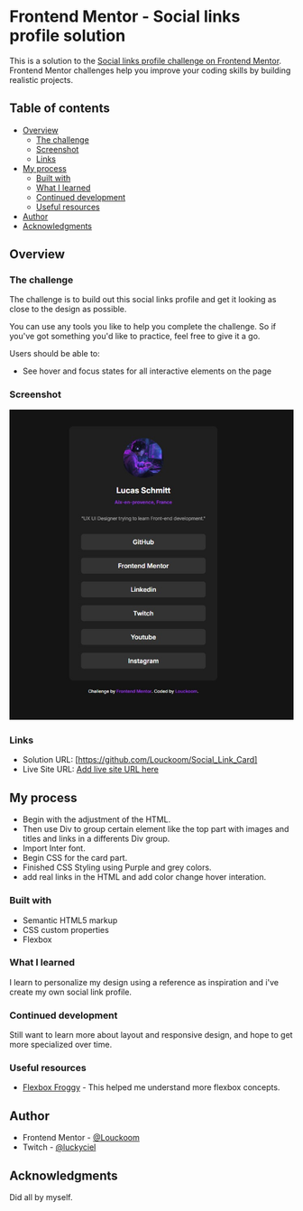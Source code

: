 # Frontend Mentor - Social links profile solution

This is a solution to the [Social links profile challenge on Frontend Mentor](https://www.frontendmentor.io/challenges/social-links-profile-UG32l9m6dQ). Frontend Mentor challenges help you improve your coding skills by building realistic projects. 

## Table of contents

- [Overview](#overview)
  - [The challenge](#the-challenge)
  - [Screenshot](#screenshot)
  - [Links](#links)
- [My process](#my-process)
  - [Built with](#built-with)
  - [What I learned](#what-i-learned)
  - [Continued development](#continued-development)
  - [Useful resources](#useful-resources)
- [Author](#author)
- [Acknowledgments](#acknowledgments)

## Overview

### The challenge

The challenge is to build out this social links profile and get it looking as close to the design as possible.

You can use any tools you like to help you complete the challenge. So if you've got something you'd like to practice, feel free to give it a go.

Users should be able to:

- See hover and focus states for all interactive elements on the page

### Screenshot

![](assets/images/screenshot.jpg)

### Links

- Solution URL: [https://github.com/Louckoom/Social_Link_Card]
- Live Site URL: [Add live site URL here](https://your-live-site-url.com)

## My process

- Begin with the adjustment of the HTML.
- Then use Div to group certain element like the top part with images and titles and links in a differents Div group.
- Import Inter font.
- Begin CSS for the card part.
- Finished CSS Styling using Purple and grey colors.
- add real links in the HTML and add color change hover interation.

### Built with

- Semantic HTML5 markup
- CSS custom properties
- Flexbox

### What I learned

I learn to personalize my design using a reference as inspiration and i've create my own social link profile.

### Continued development

Still want to learn more about layout and responsive design, and hope to get more specialized over time.

### Useful resources

- [Flexbox Froggy](https://flexboxfroggy.com/#fr) - This helped me understand more flexbox concepts.

## Author

- Frontend Mentor - [@Louckoom](https://www.frontendmentor.io/profile/Louckoom)
- Twitch - [@luckyciel](https://www.twitch.tv/luckyciel)

## Acknowledgments

Did all by myself.